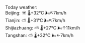 Today weather:  
Beijing: ☀️ 🌡️+32°C 🌬️↖7km/h  
Tianjin: ⛅️  🌡️+31°C 🌬️↖7km/h  
Shijiazhuang: ⛅️  🌡️+27°C 🌬️↑11km/h  
Tangshan: ⛅️  🌡️+32°C 🌬️←7km/h  
